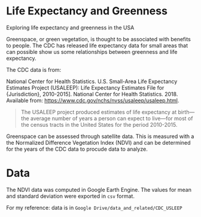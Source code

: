 # Life Expectancy and Greenness
Exploring life expectancy and greenness in the USA

Greenspace, or green vegetation, is thought to be associated with benefits to people. The CDC has released life expectancy data for small areas that can possible show us some relationships between greenness and life expectancy.

The CDC data is from:

National Center for Health Statistics. U.S. Small-Area Life Expectancy Estimates Project (USALEEP): Life Expectancy Estimates File for {Jurisdiction}, 2010-2015]. National Center for Health Statistics. 2018. Available from: https://www.cdc.gov/nchs/nvss/usaleep/usaleep.html.

> The USALEEP project produced estimates of life expectancy at birth—the average number of years a person can expect to live—for most of the census tracts in the United States for the period 2010-2015.

Greenspace can be assessed through satellite data. This is measured with a the Normalized Difference Vegetation Index (NDVI) and can be determined for the years of the CDC data to procude data to analyze.

# Data

The NDVI data was computed in Google Earth Engine. The values for mean and standard deviation were exported in `csv` format.

For my reference: data is in `Google Drive/data_and_related/CDC_USLEEP`
